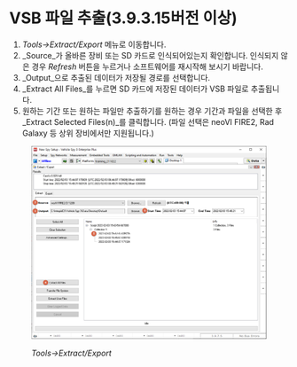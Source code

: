 # VSB 파일 추출(3.9.3.15버전 이상)

1. _Tools->Extract/Export_ 메뉴로 이동합니다.
2. _Source_가 올바른 장비 또는 SD 카드로 인식되어있는지 확인합니다. 인식되지 않은 경우 _Refresh_ 버튼을 누르거나 소프트웨어를 재시작해 보시기 바랍니다.
3. _Output_으로 추출된 데이터가 저장될 경로를 선택합니다.
4. _Extract All Files_를 누르면 SD 카드에 저장된 데이터가 VSB 파일로 추출됩니다.
5. 원하는 기간 또는 원하는 파일만 추출하기를 원하는 경우 기간과 파일을 선택한 후 _Extract Selected Files(n)_를 클릭합니다. (파일 선택은 neoVI FIRE2, Rad Galaxy 등 상위 장비에서만 지원됩니다.)

<figure><img src="../../.gitbook/assets/2022-02-03-15-56-46.png" alt=""><figcaption><p><em>Tools->Extract/Export</em></p></figcaption></figure>
